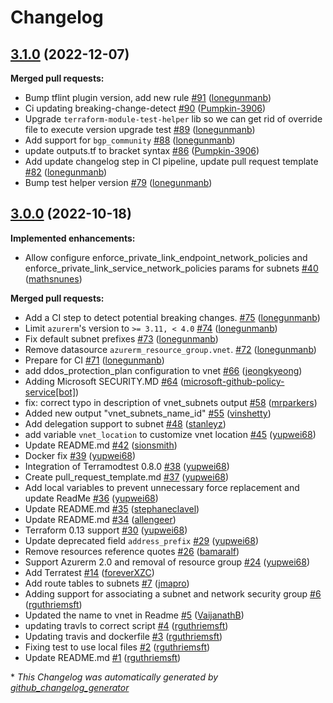 # Changelog

## [3.1.0](https://github.com/Azure/terraform-azurerm-vnet/tree/3.1.0) (2022-12-07)

**Merged pull requests:**

- Bump tflint plugin version, add new rule [\#91](https://github.com/Azure/terraform-azurerm-vnet/pull/91) ([lonegunmanb](https://github.com/lonegunmanb))
- Ci updating breaking-change-detect [\#90](https://github.com/Azure/terraform-azurerm-vnet/pull/90) ([Pumpkin-3906](https://github.com/Pumpkin-3906))
- Upgrade `terraform-module-test-helper` lib so we can get rid of override file to execute version upgrade test [\#89](https://github.com/Azure/terraform-azurerm-vnet/pull/89) ([lonegunmanb](https://github.com/lonegunmanb))
- Add support for `bgp_community` [\#88](https://github.com/Azure/terraform-azurerm-vnet/pull/88) ([lonegunmanb](https://github.com/lonegunmanb))
- update outputs.tf to bracket syntax [\#86](https://github.com/Azure/terraform-azurerm-vnet/pull/86) ([Pumpkin-3906](https://github.com/Pumpkin-3906))
- Add update changelog step in CI pipeline, update pull request template [\#82](https://github.com/Azure/terraform-azurerm-vnet/pull/82) ([lonegunmanb](https://github.com/lonegunmanb))
- Bump test helper version [\#79](https://github.com/Azure/terraform-azurerm-vnet/pull/79) ([lonegunmanb](https://github.com/lonegunmanb))

## [3.0.0](https://github.com/Azure/terraform-azurerm-vnet/tree/3.0.0) (2022-10-18)

**Implemented enhancements:**

- Allow configure enforce\_private\_link\_endpoint\_network\_policies and enforce\_private\_link\_service\_network\_policies params for subnets [\#40](https://github.com/Azure/terraform-azurerm-vnet/pull/40) ([mathsnunes](https://github.com/mathsnunes))

**Merged pull requests:**

- Add a CI step to detect potential breaking changes. [\#75](https://github.com/Azure/terraform-azurerm-vnet/pull/75) ([lonegunmanb](https://github.com/lonegunmanb))
- Limit `azurerm`'s version to `>= 3.11, < 4.0` [\#74](https://github.com/Azure/terraform-azurerm-vnet/pull/74) ([lonegunmanb](https://github.com/lonegunmanb))
- Fix default subnet prefixes [\#73](https://github.com/Azure/terraform-azurerm-vnet/pull/73) ([lonegunmanb](https://github.com/lonegunmanb))
- Remove datasource `azurerm_resource_group.vnet`. [\#72](https://github.com/Azure/terraform-azurerm-vnet/pull/72) ([lonegunmanb](https://github.com/lonegunmanb))
- Prepare for CI [\#71](https://github.com/Azure/terraform-azurerm-vnet/pull/71) ([lonegunmanb](https://github.com/lonegunmanb))
- add ddos\_protection\_plan configuration to vnet [\#66](https://github.com/Azure/terraform-azurerm-vnet/pull/66) ([jeongkyeong](https://github.com/jeongkyeong))
- Adding Microsoft SECURITY.MD [\#64](https://github.com/Azure/terraform-azurerm-vnet/pull/64) ([microsoft-github-policy-service[bot]](https://github.com/apps/microsoft-github-policy-service))
- fix: correct typo in description of vnet\_subnets output [\#58](https://github.com/Azure/terraform-azurerm-vnet/pull/58) ([mrparkers](https://github.com/mrparkers))
- Added new output "vnet\_subnets\_name\_id" [\#55](https://github.com/Azure/terraform-azurerm-vnet/pull/55) ([vinshetty](https://github.com/vinshetty))
- Add delegation support to subnet [\#48](https://github.com/Azure/terraform-azurerm-vnet/pull/48) ([stanleyz](https://github.com/stanleyz))
- add variable `vnet_location` to customize vnet location [\#45](https://github.com/Azure/terraform-azurerm-vnet/pull/45) ([yupwei68](https://github.com/yupwei68))
- Update README.md [\#42](https://github.com/Azure/terraform-azurerm-vnet/pull/42) ([sionsmith](https://github.com/sionsmith))
- Docker fix [\#39](https://github.com/Azure/terraform-azurerm-vnet/pull/39) ([yupwei68](https://github.com/yupwei68))
- Integration of Terramodtest 0.8.0  [\#38](https://github.com/Azure/terraform-azurerm-vnet/pull/38) ([yupwei68](https://github.com/yupwei68))
- Create pull\_request\_template.md [\#37](https://github.com/Azure/terraform-azurerm-vnet/pull/37) ([yupwei68](https://github.com/yupwei68))
- Add local variables to prevent unnecessary force replacement and update ReadMe [\#36](https://github.com/Azure/terraform-azurerm-vnet/pull/36) ([yupwei68](https://github.com/yupwei68))
- Update README.md [\#35](https://github.com/Azure/terraform-azurerm-vnet/pull/35) ([stephaneclavel](https://github.com/stephaneclavel))
- Update README.md [\#34](https://github.com/Azure/terraform-azurerm-vnet/pull/34) ([allengeer](https://github.com/allengeer))
- Terraform 0.13 support [\#30](https://github.com/Azure/terraform-azurerm-vnet/pull/30) ([yupwei68](https://github.com/yupwei68))
- Update deprecated field `address_prefix` [\#29](https://github.com/Azure/terraform-azurerm-vnet/pull/29) ([yupwei68](https://github.com/yupwei68))
- Remove resources reference quotes [\#26](https://github.com/Azure/terraform-azurerm-vnet/pull/26) ([bamaralf](https://github.com/bamaralf))
- Support Azurerm 2.0 and removal of resource group [\#24](https://github.com/Azure/terraform-azurerm-vnet/pull/24) ([yupwei68](https://github.com/yupwei68))
- Add Terratest [\#14](https://github.com/Azure/terraform-azurerm-vnet/pull/14) ([foreverXZC](https://github.com/foreverXZC))
- Add route tables to subnets [\#7](https://github.com/Azure/terraform-azurerm-vnet/pull/7) ([jmapro](https://github.com/jmapro))
- Adding support for associating a subnet and network security group [\#6](https://github.com/Azure/terraform-azurerm-vnet/pull/6) ([rguthriemsft](https://github.com/rguthriemsft))
- Updated the name to vnet in Readme [\#5](https://github.com/Azure/terraform-azurerm-vnet/pull/5) ([VaijanathB](https://github.com/VaijanathB))
- updating travls to correct script [\#4](https://github.com/Azure/terraform-azurerm-vnet/pull/4) ([rguthriemsft](https://github.com/rguthriemsft))
- Updating travis and dockerfile [\#3](https://github.com/Azure/terraform-azurerm-vnet/pull/3) ([rguthriemsft](https://github.com/rguthriemsft))
- Fixing test to use local files [\#2](https://github.com/Azure/terraform-azurerm-vnet/pull/2) ([rguthriemsft](https://github.com/rguthriemsft))
- Update README.md [\#1](https://github.com/Azure/terraform-azurerm-vnet/pull/1) ([rguthriemsft](https://github.com/rguthriemsft))



\* *This Changelog was automatically generated by [github_changelog_generator](https://github.com/github-changelog-generator/github-changelog-generator)*
